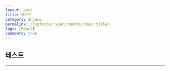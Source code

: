 ```yaml
---
layout: post
title: 테스트
category: 로그포스
permalink: /logforce/:year/:month/:day/:title/
tags: [React]
comments: true
---
```


## 테스트

---
